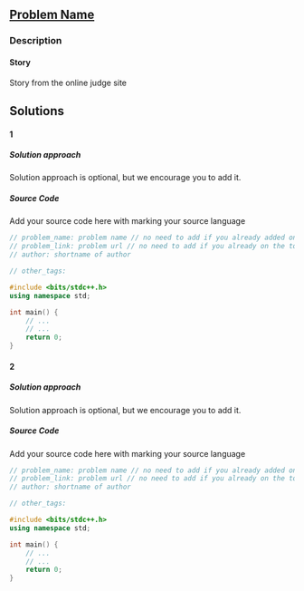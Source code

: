 ## [Problem Name](Problem_Link_ie_URL)

<!-- Note: Description is optional, you can avoid adding it if you want to -->
### Description

#### Story
Story from the online judge site


<!-- List your solution here, you can add multiple solutions, if other people had add solution, you still add your own, an example given below, always try to number your solution just as below -->
## Solutions

<!-- solution no 1 -->
#### 1

##### Solution approach
Solution approach is optional, but we encourage you to add it.

##### Source Code
Add your source code here with marking your source language
```cpp
// problem_name: problem name // no need to add if you already added on the top, else add it
// problem_link: problem url // no need to add if you already on the top, else add it
// author: shortname of author

// other_tags: 

#include <bits/stdc++.h>
using namespace std;

int main() {
    // ...
    // ...
    return 0;
}
```

<!-- solution no 2 -->
#### 2
##### Solution approach
Solution approach is optional, but we encourage you to add it.

##### Source Code
Add your source code here with marking your source language
```cpp
// problem_name: problem name // no need to add if you already added on the top, else add it
// problem_link: problem url // no need to add if you already on the top, else add it
// author: shortname of author

// other_tags: 

#include <bits/stdc++.h>
using namespace std;

int main() {
    // ...
    // ...
    return 0;
}
```

